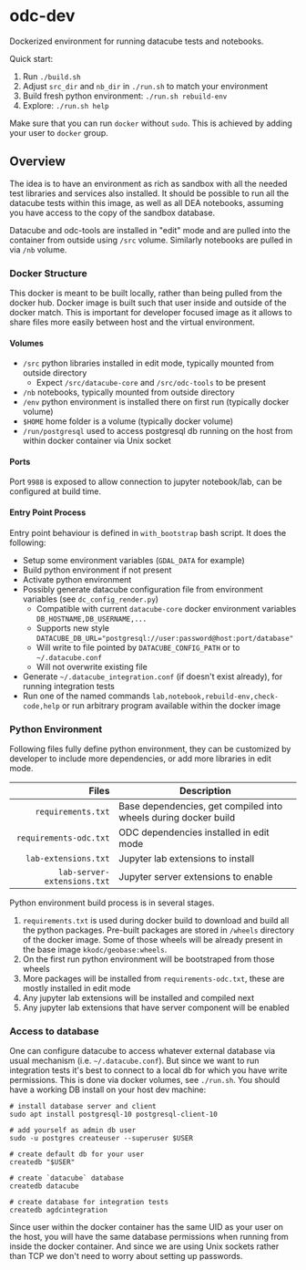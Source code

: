 odc-dev
=======

Dockerized environment for running datacube tests and notebooks.

Quick start:

1. Run `./build.sh`
2. Adjust `src_dir` and `nb_dir` in `./run.sh` to match your environment
3. Build fresh python environment: `./run.sh rebuild-env`
4. Explore: `./run.sh help`

Make sure that you can run `docker` without `sudo`. This is achieved by
adding your user to `docker` group.

Overview
--------

The idea is to have an environment as rich as sandbox with all the needed test libraries and services also installed. It should be possible to run all the datacube tests within this image, as well as all DEA notebooks, assuming you have access to the copy of the sandbox database.

Datacube and odc-tools are installed in "edit" mode and are pulled into the container from outside using `/src` volume. Similarly notebooks are pulled in via `/nb` volume.

### Docker Structure

This docker is meant to be built locally, rather than being pulled from the docker hub. Docker image is built such that user inside and outside of the docker match. This is important for developer focused image as it allows to share files more easily between host and the virtual environment.

#### Volumes

- `/src` python libraries installed in edit mode, typically mounted from outside directory
  - Expect `/src/datacube-core` and `/src/odc-tools` to be present
- `/nb` notebooks, typically mounted from outside directory
- `/env` python environment is installed there on first run (typically docker volume)
- `$HOME` home folder is a volume (typically docker volume)
- `/run/postgresql` used to access postgresql db running on the host from within docker container via Unix socket

#### Ports

Port `9988` is exposed to allow connection to jupyter notebook/lab, can be configured at build time.

#### Entry Point Process

Entry point behaviour is defined in `with_bootstrap` bash script. It does the following:

- Setup some environment variables (`GDAL_DATA` for example)
- Build python environment if not present
- Activate python environment
- Possibly generate datacube configuration file from environment variables (see `dc_config_render.py`)
  - Compatible with current `datacube-core` docker environment variables `DB_HOSTNAME,DB_USERNAME,...`
  - Supports new style `DATACUBE_DB_URL="postgresql://user:password@host:port/database"`
  - Will write to file pointed by `DATACUBE_CONFIG_PATH` or to `~/.datacube.conf`
  - Will not overwrite existing file
- Generate `~/.datacube_integration.conf` (if doesn't exist already), for running integration tests
- Run one of the named commands `lab,notebook,rebuild-env,check-code,help` or run arbitrary program available within the docker image


### Python Environment

Following files fully define python environment, they can be customized by developer to include more dependencies, or add more libraries in edit mode.


| Files                        | Description                                                     |
| ----------------------------:|-----------------------------------------------------------------|
| `requirements.txt`           | Base dependencies, get compiled into wheels during docker build |
| `requirements-odc.txt`       | ODC dependencies installed in edit mode                         |
| `lab-extensions.txt`         | Jupyter lab extensions to install                               |
| `lab-server-extensions.txt`  | Jupyter server extensions to enable                             |

Python environment build process is in several stages.

1. `requirements.txt` is used during docker build to download and build all the python packages. Pre-built packages are stored in `/wheels` directory of the docker image. Some of those wheels will be already present in the base image `kkodc/geobase:wheels`.
2. On the first run python environment will be bootstraped from those wheels
3. More packages will be installed from `requirements-odc.txt`, these are mostly installed in edit mode
4. Any jupyter lab extensions will be installed and compiled next
5. Any jupyter lab extensions that have server component will be enabled


### Access to database

One can configure datacube to access whatever external database via usual mechanism (i.e. `~/.datacube.conf`). But since we want to run integration tests it's best to connect to a local db for which you have write permissions. This is done via docker volumes, see `./run.sh`. You should have a working DB install on your host dev machine:

```
# install database server and client
sudo apt install postgresql-10 postgresql-client-10

# add yourself as admin db user
sudo -u postgres createuser --superuser $USER

# create default db for your user
createdb "$USER"

# create `datacube` database
createdb datacube

# create database for integration tests
createdb agdcintegration
```

Since user within the docker container has the same UID as your user on the host, you will have the same database permissions when running from inside the docker container. And since we are using Unix sockets rather than TCP we don't need to worry about setting up passwords.

